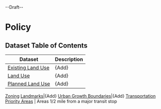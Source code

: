 --Draft--

# Policy

## Dataset Table of Contents

**Dataset**|**Description**
-----|-----
[Existing Land Use](existing-land-use.md)|{Add}
[Land Use](land-use.md)|{Add}
[Planned Land Use](plu.md)|{Add}
[Zoning](zoning.md)
[Landmarks](landmarks.md)|{Add}
[Urban Growth Boundaries](urban-growth-boundaries.md)|{Add}
[Transportation Priority Areas](regional-policies/transportation-prority-areas.md) | Areas 1/2 mile from a major transit stop 